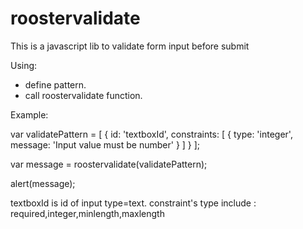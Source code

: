 # roostervalidate
This is a javascript lib to validate form input before submit

Using:
- define pattern.
- call roostervalidate function.

Example:

var validatePattern = [
  { 
    id: 'textboxId',
    constraints: [
			{
				type: 'integer',
				message: 'Input value must be number'
			}
		]
  }
];

var message = roostervalidate(validatePattern);

alert(message);

textboxId is id of input type=text.
constraint's type include : required,integer,minlength,maxlength
